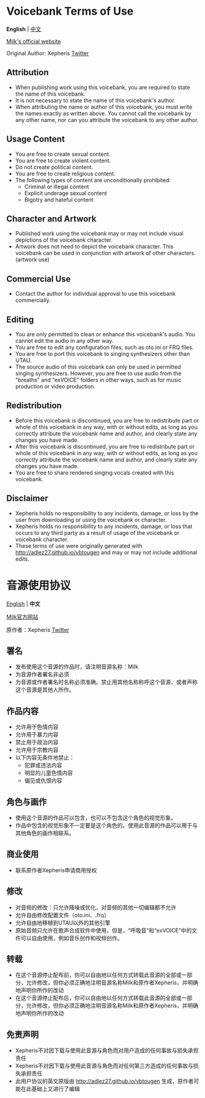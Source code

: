 # Voicebank Terms of Use
**English** | [中文](#音源使用协议)

[Milk's official website](https://xepheris.wixsite.com/milk/contact)

Original Author: Xepheris [Twitter](https://twitter.com/Xepheris)

## Attribution
- When publishing work using this voicebank, you are required to state the name of this voicebank.
- It is not necessary to state the name of this voicebank's author.
- When attributing the name or author of this voicebank, you must write the names exactly as written above. You cannot call the voicebank by any other name, nor can you attribute the voicebank to any other author.

## Usage Content
- You are free to create sexual content.
- You are free to create violent content.
- Do not create political content.
- You are free to create religious content.
- The following types of content are unconditionally prohibited:
  - Criminal or illegal content
  - Explicit underage sexual content
  - Bigotry and hateful content

## Character and Artwork
- Published work using the voicebank may or may not include visual depictions of the voicebank character.
- Artwork does not need to depict the voicebank character. This voicebank can be used in conjunction with artwork of other characters.
(artwork use)

## Commercial Use
- Contact the author for individual approval to use this voicebank commercially.

## Editing
- You are only permitted to clean or enhance this voicebank's audio. You cannot edit the audio in any other way.
- You are free to edit any configuration files, such as oto.ini or FRQ files.
- You are free to port this voicebank to singing synthesizers other than UTAU.
- The source audio of this voicebank can only be used in permitted singing synthesizers. However, you are free to use audio from the "breaths" and "exVOICE" folders in other ways, such as for music production or video production.

## Redistribution
- Before this voicebank is discontinued, you are free to redistribute part or whole of this voicebank in any way, with or without edits, as long as you correctly attribute the voicebank name and author, and clearly state any changes you have made.
- After this voicebank is discontinued, you are free to redistribute part or whole of this voicebank in any way, with or without edits, as long as you correctly attribute the voicebank name and author, and clearly state any changes you have made.
- You are free to share rendered singing vocals created with this voicebank.

## Disclaimer
- Xepheris holds no responsibility to any incidents, damage, or loss by the user from downloading or using the voicebank or character.
- Xepheris holds no responsibility to any incidents, damage, or loss that occurs to any third party as a result of usage of the voicebank or voicebank character.
- These terms of use were originally generated with http://adlez27.github.io/vbtougen and may or may not include additional edits.

# 音源使用协议
[English](#voicebank-terms-of-use) | **中文**

[Milk官方网站](https://xepheris.wixsite.com/milk/contact)

原作者：Xepheris [Twitter](https://twitter.com/Xepheris)

## 署名
- 发布使用这个音源的作品时，请注明音源名称：Milk
- 为音源作者署名非必须
- 为音源或作者署名时名称必须准确。禁止用其他名称称呼这个音源，或者声称这个音源是其他人所作。

## 作品内容
- 允许用于色情内容
- 允许用于暴力内容
- 禁止用于政治内容
- 允许用于宗教内容
- 以下内容无条件地禁止：
  - 犯罪或违法内容
  - 明显的儿童色情内容
  - 偏见或仇恨内容

## 角色与画作
- 使用这个音源的作品可以包含，也可以不包含这个角色的视觉形象。
- 作品中包含的视觉形象不一定要是这个角色的。使用此音源的作品可以用于与其他角色的画作相联系。
  
## 商业使用
- 联系原作者Xepheris申请商用授权

## 修改
- 对音频的修改：只允许降噪或优化，对音频的其他一切编辑都不允许
- 允许自由修改配置文件（oto.ini、.frq）
- 允许自由地移植到UTAU以外的其他引擎
- 原始音频只允许在歌声合成软件中使用，但是，“呼吸音”和“exVOICE”中的文件可以自由使用，例如音乐创作和视频创作。

## 转载
- 在这个音源停止配布前，你可以自由地以任何方式转载此音源的全部或一部分，允许修改，但你必须正确地注明音源名称Milk和原作者Xepheris，并明确地声明你所作的改动
- 在这个音源停止配布后，你可以自由地以任何方式转载此音源的全部或一部分，允许修改，但你必须正确地注明音源名称Milk和原作者Xepheris，并明确地声明你所作的改动

## 免责声明
- Xepheris不对因下载与使用此音源与角色而对用户造成的任何事故与损失承担责任
- Xepheris不对因下载与使用此音源与角色而对任何第三方造成的任何事故与损失承担责任
- 此用户协议的英文原版由 http://adlez27.github.io/vbtougen 生成，原作者可能在此基础上又进行了编辑